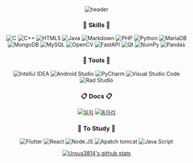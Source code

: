 <div align=center>
  
![header](https://capsule-render.vercel.app/api?type=waving&color=auto&text=UROUS3814&section=header&height=250&fontsize=70)

### :book: Skills :book:
  
![C](https://img.shields.io/badge/c-%2300599C.svg?style=for-the-badge&logo=c&logoColor=white) 
![C++](https://img.shields.io/badge/c++-%2300599C.svg?style=for-the-badge&logo=c%2B%2B&logoColor=white) 
![HTML5](https://img.shields.io/badge/html5-%23E34F26.svg?style=for-the-badge&logo=html5&logoColor=white) 
![Java](https://img.shields.io/badge/java-%23ED8B00.svg?style=for-the-badge&logo=java&logoColor=white) 
![Markdown](https://img.shields.io/badge/markdown-%23000000.svg?style=for-the-badge&logo=markdown&logoColor=white) 
![PHP](https://img.shields.io/badge/php-%23777BB4.svg?style=for-the-badge&logo=php&logoColor=white) 
![Python](https://img.shields.io/badge/python-3670A0?style=for-the-badge&logo=python&logoColor=ffdd54) 
![MariaDB](https://img.shields.io/badge/mariaDB-003545?style=for-the-badge&logo=mariaDB&logoColor=white) 
![MongoDB](https://img.shields.io/badge/MongoDB-%234ea94b.svg?style=for-the-badge&logo=mongodb&logoColor=white)
![MySQL](https://img.shields.io/badge/mysql-4479A1?style=for-the-badge&logo=mysql&logoColor=white) 
![OpenCV](https://img.shields.io/badge/opencv-%23white.svg?style=for-the-badge&logo=opencv&logoColor=white) 
![FastAPI](https://img.shields.io/badge/FastAPI-005571?style=for-the-badge&logo=fastapi) 
![Qt](https://img.shields.io/badge/Qt-%23217346.svg?style=for-the-badge&logo=Qt&logoColor=white) 
![NumPy](https://img.shields.io/badge/numpy-%23013243.svg?style=for-the-badge&logo=numpy&logoColor=white) 
![Pandas](https://img.shields.io/badge/pandas-%23150458.svg?style=for-the-badge&logo=pandas&logoColor=white)
  
  
  
  
  ### :wrench: Tools :wrench:

  ![IntelliJ IDEA](https://img.shields.io/badge/IntelliJIDEA-000000.svg?style=for-the-badge&logo=intellij-idea&logoColor=white) 
  ![Android Studio](https://img.shields.io/badge/Android%20Studio-3DDC84.svg?style=for-the-badge&logo=android-studio&logoColor=white) 
  ![PyCharm](https://img.shields.io/badge/pycharm-008000?style=for-the-badge&logo=pycharm&logoColor=black&color=green&labelColor=green) 
  ![Visual Studio Code](https://img.shields.io/badge/Visual%20Studio%20Code-0078d7.svg?style=for-the-badge&logo=visual-studio-code&logoColor=white) 
  ![Rad Studio](https://img.shields.io/badge/Rad%20Studio-ED1F35.svg?style=for-the-badge&logo=Embarcadero&logoColor=white)
  
  
  
  ### :clipboard: Docs :clipboard:

  [![일지](https://img.shields.io/badge/개발일지-%21759B.svg?style=for-the-badge&logo=WordPress&logoColor=white)](https://github.com/urous3814/urous3814/blob/main/Development_log.md)
  [![동아리](https://img.shields.io/badge/동아리-%356783.svg?style=for-the-badge&logo=WordPress&logoColor=white)](https://github.com/Buram-Highschool-learning-JAVA/)
  
  
### :blue_book: To Study :blue_book:
  
  ![Flutter](https://img.shields.io/badge/flutter-02569B?style=for-the-badge&logo=flutter&logoColor=white)
  ![React](https://img.shields.io/badge/react-61DAFB?style=for-the-badge&logo=react&logoColor=black)
  ![Node.JS](https://img.shields.io/badge/node.js-339933?style=for-the-badge&logo=Node.js&logoColor=white)
  ![Apatch tomcat](https://img.shields.io/badge/apache%20tomcat-F8DC75?style=for-the-badge&logo=apachetomcat&logoColor=black)
  ![Java Script](https://img.shields.io/badge/javascript-F7DF1E?style=for-the-badge&logo=javascript&logoColor=black)


[![Urous3814's github stats](https://github-readme-stats.vercel.app/api?username=urous3814&hide=stars,prs&count_private=true&show_icons=true)](https://github.com/anuraghazra/github-readme-stats)




<div align=center>

